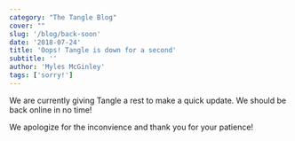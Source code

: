 ```yaml
---
category: "The Tangle Blog"
cover: ""
slug: '/blog/back-soon'
date: '2018-07-24'
title: 'Oops! Tangle is down for a second'
subtitle: ''
author: 'Myles McGinley'
tags: ['sorry!']
---
```


We are currently giving Tangle a rest to make a quick update. We should be back online in no time!

We apologize for the inconvience and thank you for your patience!